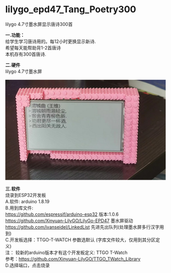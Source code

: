 # lilygo_epd47_Tang_Poetry300
lilygo 4.7寸墨水屏显示唐诗300首

<b>一.功能：</b><br/>
   给学生学习唐诗用的。每12小时更换显示新诗.<br/>
   希望每天能帮助背1-2首唐诗<br/>
   本机存有300首唐诗.<br/>

<b>二.硬件</b><br/>
    lilygo 4.7寸墨水屏<br/>  
    <img src= 'https://github.com/lixy123/lilygo_epd47_Tang_Poetry300/blob/main/tang.jpg?raw=true' /> <br/>
    
<b>三.软件  </b><br/>
烧录到ESP32开发板<br/>
A.软件: arduino 1.8.19<br/>
B.用到库文件:<br/>
https://github.com/espressif/arduino-esp32 版本:1.0.6<br/>
https://github.com/Xinyuan-LilyGO/LilyGo-EPD47 墨水屏驱动<br/>
https://github.com/ivanseidel/LinkedList  先进先出队列(处理墨水屏多行汉字用到)<br/>
C.开发板选择：TTGO-T-WATCH 参数选默认 (字库文件较大，仅用到其分区定义)<br/>
注： 较新的arduino版本才有这个开发板定义: TTGO T-Watch<br/>
参考：https://github.com/Xinyuan-LilyGO/TTGO_TWatch_Library<br/>
D.选择端口，点击烧录<br/> 
